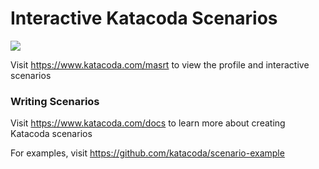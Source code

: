 # Interactive Katacoda Scenarios

[![](http://shields.katacoda.com/katacoda/masrt/count.svg)](https://www.katacoda.com/masrt "Get your profile on Katacoda.com")

Visit https://www.katacoda.com/masrt to view the profile and interactive scenarios

### Writing Scenarios
Visit https://www.katacoda.com/docs to learn more about creating Katacoda scenarios

For examples, visit https://github.com/katacoda/scenario-example
